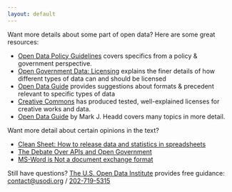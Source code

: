 ```yaml
---
layout: default
---
```


Want more details about some part of open data? Here are some great resources:

* [Open Data Policy Guidelines](http://sunlightfoundation.com/opendataguidelines/)
  covers specifics from a policy & government perspective.
* [Open Government Data: Licensing](http://theunitedstates.io/licensing/) explains
  the finer details of how different types of data can and should be licensed
* [Open Data Guide](http://jlord.github.io/open-data-guide/) provides
  suggestions about formats & precedent relevant to specific types of data
* [Creative Commons](http://creativecommons.org/) has produced tested, well-explained
  licenses for creative works and data.
* [Open Data Guide](http://opendata.guide/) by Mark J. Headd covers many topics in more detail.

Want more detail about certain opinions in the text?

* [Clean Sheet: How to release data and statistics in spreadsheets](http://www.clean-sheet.org/)
* [The Debate Over APIs and Open Government](http://techpresident.com/news/24829/free-data-debate-over-apis-and-open-government)
* [MS-Word is Not a document exchange format](http://www.goldmark.org/netrants/no-word/attach.html)

Still have questions? [The U.S. Open Data Institute](https://usodi.org/)
provides free guidance: [contact@usodi.org](mailto:contact@usodi.org) / <a href='tel:202-719-5315'>202-719-5315</a>
